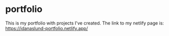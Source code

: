 # portfolio
This is my portfolio with projects I've created. 
The link to my netlify page is: https://idanaslund-portfolio.netlify.app/
